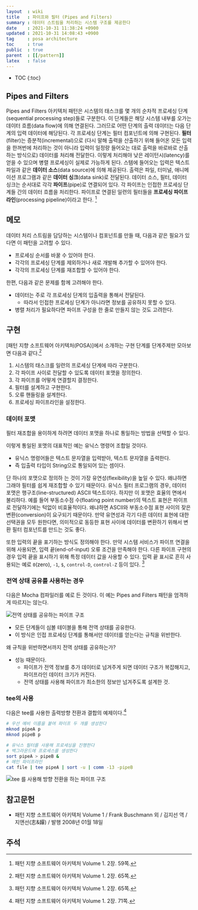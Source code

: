 ```yaml
---
layout  : wiki
title   : 파이프와 필터 (Pipes and Filters)
summary : 데이터 스트림을 처리하는 시스템 구조를 제공한다
date    : 2021-10-31 11:38:24 +0900
updated : 2021-10-31 14:08:43 +0900
tag     : posa architecture
toc     : true
public  : true
parent  : [[/pattern]]
latex   : false
---
```

* TOC
{:toc}

## Pipes and Filters

>
Pipes and Filters 아키텍처 패턴은 시스템의 태스크를 몇 개의 순차적 프로세싱 단계(sequential processing step)들로 구분한다.
이 단계들은 해당 시스템 내부를 오가는 데이터 흐름(data flow)에 의해 연결된다.
그러므로 어떤 단계의 출력 데이터는 다음 단계의 입력 데이터에 해당된다.
각 프로세싱 단계는 필터 컴포넌트에 의해 구현된다.
**필터**(filter)는 증분적(incremental)으로 (다시 말해 출력을 산출하기 위해 들어온 모든 입력을 한꺼번에 처리하는 것이 아니라 입력이 일정량 들어오는 대로 출력을 바로바로 산출하는 방식으로) 데이터를 처리해 전달한다.
이렇게 처리해야 낮은 레이턴시(latency)를 얻을 수 있으며 병렬 프로세싱이 실제로 가능하게 된다.
스템에 들어오는 입력은 텍스트 파일과 같은 **데이터 소스**(data source)에 의해 제공된다.
출력은 파일, 터미널, 애니메이션 프로그램과 같은 **데이터 싱크**(data sink)로 전달된다.
데이터 소스, 필터, 데이터 싱크는 순서대로 각각 **파이프**(pipe)로 연결되어 있다.
각 파이프는 인접한 프로세싱 단계들 간의 데이터 흐름을 처리한다.
파이프로 연결된 일련의 필터들을 **프로세싱 파이프라인**(processing pipeline)이라고 한다.
[^posa-59]

## 메모

데이터 처리 스트림을 담당하는 시스템이나 컴포넌트를 만들 때, 다음과 같은 필요가 있다면 이 패턴을 고려할 수 있다.

- 프로세싱 순서를 바꿀 수 있어야 한다.
- 각각의 프로세싱 단계를 제외하거나 새로 개발해 추가할 수 있어야 한다.
- 각각의 프로세싱 단계를 재조합할 수 있어야 한다.

한편, 다음과 같은 문제를 함께 고려해야 한다.

- 데이터는 주로 각 프로세싱 단계의 입출력을 통해서 전달된다.
    - 따라서 인접한 프로세싱 단계가 아니라면 정보를 공유하지 못할 수 있다.
- 병렬 처리가 필요하다면 파이프 구성을 한 줄로 만들지 않는 것도 고려한다.

## 구현

[패턴 지향 소프트웨어 아키텍처(POSA)]에서 소개하는 구현 단계를 단계주제만 모아보면 다음과 같다.[^posa-65]

1. 시스템의 태스크를 일련의 프로세싱 단계에 따라 구분한다.
2. 각 파이프 사이로 전달할 수 있도록 데이터 포맷을 정의한다.
3. 각 파이프를 어떻게 연결할지 결정한다.
4. 필터를 설계하고 구현한다.
5. 오류 핸들링을 설계한다.
6. 프로세싱 파이프라인을 설정한다.

### 데이터 포맷

필터 재조합을 용이하게 하려면 데이터 포맷을 하나로 통일하는 방법을 선택할 수 있다.

이렇게 통일된 포맷의 대표적인 예는 유닉스 명령어 조합일 것이다.
- 유닉스 명령어들은 텍스트 문자열을 입력받아, 텍스트 문자열을 출력한다.
- 즉 입출력 타입이 String으로 통일되어 있는 셈이다.

>
단 하나의 포맷으로 정의하 는 것이 가장 유연성(flexibility)을 높일 수 있다.
왜냐하면 그래야 필터를 쉽게 재조합할 수 있기 때문이다.
유닉스 필터 프로그램의 경우, 데이터 포맷은 행구조(line-structured) ASCII 텍스트이다.
하지만 이 포맷은 효율의 면에서 불리하다.
예를 들어 부동소수점 수(floating point number)의 텍스트 표현은 파이프로 전달하기에는 턱없이 비효율적이다.
왜냐하면 ASCII와 부동소수점 표현 사이의 잦은 변환(conversion)이 요구되기 때문이다.
만약 유연성과 각기 다른 데이터 표현에 대한 선택권을 모두 원한다면,
의미적으로 동등한 표현 사이에 데이터를 변환하기 위해서 변환 필터 컴포넌트를 만드는 것도 좋다.
>
또한 입력의 끝을 표기하는 방식도 정의해야 한다.
만약 시스템 서비스가 파이프 연결을 위해 사용되면, 입력 끝(end-of-input) 오류 조건을 만족해야 한다.
다른 파이프 구현의 경우 입력 끝을 표시하기 위해 특정 데이터 값을 사용할 수 있다.
입력 끝 표시로 흔히 사용되는 예로 `0`(zero), `-1`, `$`, `control-D`, `control-Z` 등이 있다.
[^posa-65]

### 전역 상태 공유를 사용하는 경우

다음은 Mocha 컴파일러를 예로 든 것이다. 이 예는 Pipes and Filters 패턴을 엄격하게 따르지는 않는다.

![전역 상태를 공유하는 파이프 구조]( ./global-symbol-table.svg )

- 모든 단계들이 심볼 테이블을 통해 전역 상태를 공유한다.
- 이 방식은 인접 프로세싱 단계를 통해서만 데이터를 얻는다는 규칙을 위반한다.

왜 규칙을 위반하면서까지 전역 상태를 공유하는가?

- 성능 때문이다.
    - 파이프가 전역 정보를 추가 데이터로 넘겨주게 되면 데이터 구조가 복잡해지고, 파이프라인 데이터 크기가 커진다.
    - 전역 상태를 사용해 파이프가 최소한의 정보만 넘겨주도록 설계한 것.

### tee의 사용

다음은 tee를 사용한 출력방향 전환과 결합의 예제이다.[^posa-71]

```sh
# 우선 예비 이름을 붙여 파이프 두 개를 생성한다
mknod pipeA p
mknod pipeB p

# 유닉스 필터를 사용해 프로세싱을 진행한다
# 백그라운드에 프로세스를 생성한다
sort pipeA > pipeB &
# 메인 파이프라인
cat file | tee pipeA | sort -u | comm -13 -pipeB
```

![tee 를 사용해 방향 전환을 하는 파이프 구조]( ./tee.svg )


## 참고문헌

- 패턴 지향 소프트웨어 아키텍처 Volume 1 / Frank Buschmann 외 / 김지선 역 / 지앤선(志&嬋) / 발행 2008년 01월 18일

## 주석

[^posa-59]: 패턴 지향 소프트웨어 아키텍처 Volume 1. 2장. 59쪽.
[^posa-65]: 패턴 지향 소프트웨어 아키텍처 Volume 1. 2장. 65쪽.
[^posa-71]: 패턴 지향 소프트웨어 아키텍처 Volume 1. 2장. 71쪽.
